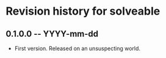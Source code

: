 # Revision history for solveable

## 0.1.0.0 -- YYYY-mm-dd

* First version. Released on an unsuspecting world.
